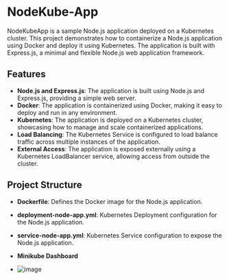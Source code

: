 # NodeKube-App
NodeKubeApp is a sample Node.js application deployed on a Kubernetes cluster. This project demonstrates how to containerize a Node.js application using Docker and deploy it using Kubernetes. The application is built with Express.js, a minimal and flexible Node.js web application framework.



## Features

- **Node.js and Express.js**: The application is built using Node.js and Express.js, providing a simple web server.
- **Docker**: The application is containerized using Docker, making it easy to deploy and run in any environment.
- **Kubernetes**: The application is deployed on a Kubernetes cluster, showcasing how to manage and scale containerized applications.
- **Load Balancing**: The Kubernetes Service is configured to load balance traffic across multiple instances of the application.
- **External Access**: The application is exposed externally using a Kubernetes LoadBalancer service, allowing access from outside the cluster.

## Project Structure

- **Dockerfile**: Defines the Docker image for the Node.js application.
- **deployment-node-app.yml**: Kubernetes Deployment configuration for the Node.js application.
- **service-node-app.yml**: Kubernetes Service configuration to expose the Node.js application.

- **Minikube Dashboard**

- ![image](https://github.com/user-attachments/assets/6023c390-1a8b-4297-96cb-ae4ead51a339)
